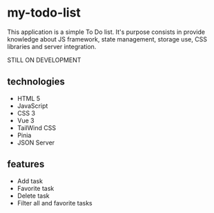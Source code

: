 # my-todo-list

This application is a simple To Do list. It's purpose consists in provide knowledge about JS framework,
state management, storage use, CSS libraries and server integration.

STILL ON DEVELOPMENT

## technologies

-   HTML 5
-   JavaScript
-   CSS 3
-   Vue 3
-   TailWind CSS
-   Pinia
-   JSON Server

## features

-   Add task
-   Favorite task
-   Delete task
-   Filter all and favorite tasks
